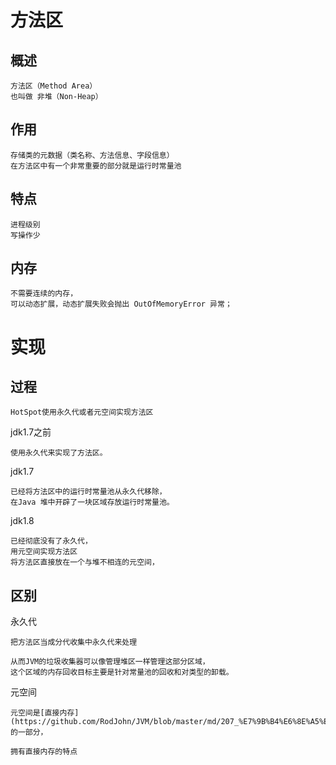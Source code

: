 
# 方法区

## 概述

    方法区（Method Area）
    也叫做 非堆（Non-Heap）

## 作用

    存储类的元数据（类名称、方法信息、字段信息）
    在方法区中有一个非常重要的部分就是运行时常量池

## 特点

    进程级别 
    写操作少
    
## 内存

    不需要连续的内存，
    可以动态扩展，动态扩展失败会抛出 OutOfMemoryError 异常；

# 实现

## 过程

    HotSpot使用永久代或者元空间实现方法区

jdk1.7之前

    使用永久代来实现了方法区。

jdk1.7

    已经将方法区中的运行时常量池从永久代移除，
    在Java 堆中开辟了一块区域存放运行时常量池。

jdk1.8

    已经彻底没有了永久代，
    用元空间实现方法区
    将方法区直接放在一个与堆不相连的元空间，

## 区别

永久代

    把方法区当成分代收集中永久代来处理
    
    从而JVM的垃圾收集器可以像管理堆区一样管理这部分区域，
    这个区域的内存回收目标主要是针对常量池的回收和对类型的卸载。

元空间

    元空间是[直接内存](https://github.com/RodJohn/JVM/blob/master/md/207_%E7%9B%B4%E6%8E%A5%E5%86%85%E5%AD%98.md)的一部分，
    
    拥有直接内存的特点



